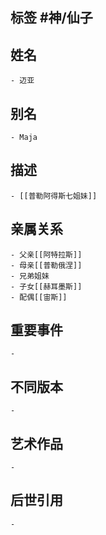 ## 标签  #神/仙子
## 姓名
	- 迈亚
## 别名
	- Maja
## 描述
	- [[普勒阿得斯七姐妹]]
## 亲属关系
	- 父亲[[阿特拉斯]]
	- 母亲[[普勒俄涅]]
	- 兄弟姐妹
	- 子女[[赫耳墨斯]]
	- 配偶[[宙斯]]
## 重要事件
	-
## 不同版本
	-
## 艺术作品
	-
## 后世引用
	-
